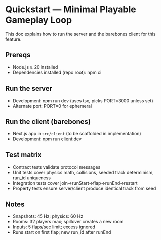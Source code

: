 # Quickstart — Minimal Playable Gameplay Loop

This doc explains how to run the server and the barebones client for this feature.

## Prereqs

- Node.js ≥ 20 installed
- Dependencies installed (repo root): npm ci

## Run the server

- Development: npm run dev (uses tsx, picks PORT=3000 unless set)
- Alternate port: PORT=0 for ephemeral

## Run the client (barebones)

- Next.js app in `src/client` (to be scaffolded in implementation)
- Development: npm run client:dev

## Test matrix

- Contract tests validate protocol messages
- Unit tests cover physics math, collisions, seeded track determinism, run_id uniqueness
- Integration tests cover join→runStart→flap→runEnd→restart
- Property tests ensure server/client produce identical track from seed

## Notes

- Snapshots: 45 Hz; physics: 60 Hz
- Rooms: 32 players max; spillover creates a new room
- Inputs: 5 flaps/sec limit; excess ignored
- Runs start on first flap; new run_id after runEnd
